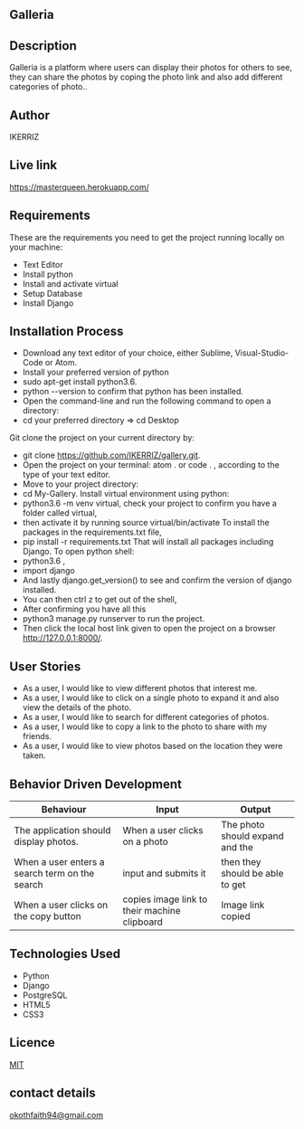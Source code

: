 ## Galleria
## Description
Galleria is a platform where users can display their photos for others to see, they can share the photos by coping the photo link and also add different categories of photo..
## Author
IKERRIZ

## Live link
https://masterqueen.herokuapp.com/
## Requirements
These are the requirements you need to get the project running locally on your machine:
* Text Editor
* Install python
* Install and activate virtual
* Setup Database
* Install Django
## Installation Process
* Download any text editor of your choice, either Sublime, Visual-Studio-Code or Atom.
* Install your preferred version of python
* sudo apt-get install python3.6.
* python --version to confirm that python has been installed.
* Open the command-line and run the following command to open a directory:
* cd your preferred directory => cd Desktop

Git clone the project on your current directory by:
* git clone https://github.com/IKERRIZ/gallery.git.
* Open the project on your terminal:
atom . or code . , according to the type of your text editor.
* Move to your project directory:
* cd My-Gallery.
Install virtual environment using python:
* python3.6 -m venv virtual, check your project to confirm you have a folder called virtual,
* then activate it by running source virtual/bin/activate
To install the packages in the requirements.txt file,
* pip install -r requirements.txt That will install all packages including Django.
To open python shell:
* python3.6 ,
* import django
* And lastly django.get_version() to see and confirm the version of django installed.
* You can then ctrl z to get out of the shell,
* After confirming you have all this
* python3 manage.py runserver to run the project.
* Then click the local host link given to open the project on a browser http://127.0.0.1:8000/.
## User Stories
* As a user, I would like to view different photos that interest me.
* As a user, I would like to click on a single photo to expand it and also view the details of the photo.
* As a user, I would like to search for different categories of photos.
* As a user, I would like to copy a link to the photo to share with my friends.
* As a user, I would like to view photos based on the location they were taken.
## Behavior Driven Development

|Behaviour| Input      | Output    |
|--------------|--------------|----------|
|The application should display photos.|When a user clicks on a photo | The photo should expand and the ||details of the photo to |be displayed on a modal within the main page.|
|When a user enters a search term on the search| input and submits it | then they should be able to get |result of what they are looking for or if the term does not exist, they should get a message to inform them.|
|When a user clicks on the copy button| copies image link to their machine clipboard|Image link copied|
## Technologies Used
* Python
* Django
* PostgreSQL
* HTML5
* CSS3
## Licence
[MIT](LICENSE)
## contact details
okothfaith94@gmail.com